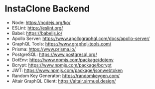 # InstaClone Backend

- Node: https://nodejs.org/ko/
- ESLint: https://eslint.org/
- Babel: https://babeljs.io/
- Apollo Server: https://www.apollographql.com/docs/apollo-server/
- GraphQL Tools: https://www.graphql-tools.com/
- Prisma: https://www.prisma.io/
- PostgreSQL: https://www.postgresql.org/
- DotEnv: https://www.npmjs.com/package/dotenv
- Bcrypt: https://www.npmjs.com/package/bcrypt
- JWT: https://www.npmjs.com/package/jsonwebtoken
- Random Key Generator: https://randomkeygen.com/
- Altair GraphQL Client: https://altair.sirmuel.design/
